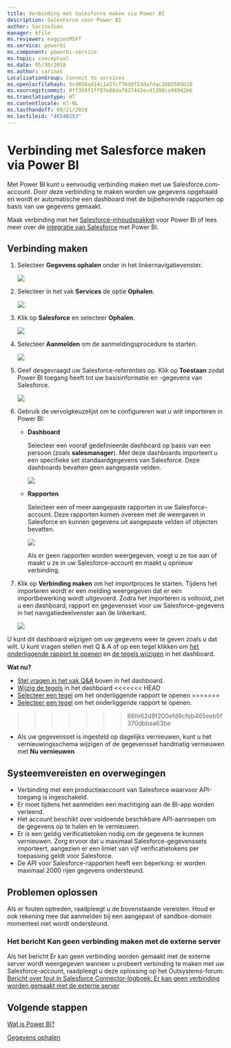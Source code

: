 ```yaml
---
title: Verbinding met Salesforce maken via Power BI
description: SalesForce voor Power BI
author: SarinaJoan
manager: kfile
ms.reviewer: maggiesMSFT
ms.service: powerbi
ms.component: powerbi-service
ms.topic: conceptual
ms.date: 05/30/2018
ms.author: sarinas
LocalizationGroup: Connect to services
ms.openlocfilehash: 5cd858ad14c1a5fcf76ddf23dafdac2bb5585b10
ms.sourcegitcommit: 0ff358f1ff87e88daf837443ecd1398ca949d2b6
ms.translationtype: HT
ms.contentlocale: nl-NL
ms.lasthandoff: 09/21/2018
ms.locfileid: "46548253"
---
```

# <a name="connect-to-salesforce-with-power-bi"></a>Verbinding met Salesforce maken via Power BI
Met Power BI kunt u eenvoudig verbinding maken met uw Salesforce.com-account. Door deze verbinding te maken worden uw gegevens opgehaald en wordt er automatische een dashboard met de bijbehorende rapporten op basis van uw gegevens gemaakt.

Maak verbinding met het [Salesforce-inhoudspakket](https://app.powerbi.com/getdata/services/salesforce) voor Power BI of lees meer over de [integratie van Salesforce](https://powerbi.microsoft.com/integrations/salesforce) met Power BI.

## <a name="how-to-connect"></a>Verbinding maken
1. Selecteer **Gegevens ophalen** onder in het linkernavigatievenster.
   
   ![](media/service-connect-to-salesforce/pbi_getdata.png) 
2. Selecteer in het vak **Services** de optie **Ophalen**.
   
   ![](media/service-connect-to-salesforce/pbi_getservices.png) 
3. Klik op **Salesforce** en selecteer **Ophalen**.  
   
   ![](media/service-connect-to-salesforce/salesforce.png)
4. Selecteer **Aanmelden** om de aanmeldingsprocedure te starten.
   
    ![](media/service-connect-to-salesforce/dialog.png)
5. Geef desgevraagd uw Salesforce-referenties op. Klik op **Toestaan** zodat Power BI toegang heeft tot uw basisinformatie en -gegevens van Salesforce.
   
   ![](media/service-connect-to-salesforce/sf_authorize.png)
6. Gebruik de vervolgkeuzelijst om te configureren wat u wilt importeren in Power BI:
   
   * **Dashboard**
     
     Selecteer een vooraf gedefinieerde dashboard op basis van een persoon (zoals **salesmanager**). Met deze dashboards importeert u een specifieke set standaardgegevens van Salesforce. Deze dashboards bevatten geen aangepaste velden.
     
     ![](media/service-connect-to-salesforce/pbi_salesforcechooserole.png)
   * **Rapporten**
     
     Selecteer een of meer aangepaste rapporten in uw Salesforce-account. Deze rapporten komen overeen met de weergaven in Salesforce en kunnen gegevens uit aangepaste velden of objecten bevatten.
     
     ![](media/service-connect-to-salesforce/pbi_salesforcereports.png)
     
     Als er geen rapporten worden weergegeven, voegt u ze toe aan of maakt u ze in uw Salesforce-account en maakt u opnieuw verbinding.
7. Klik op **Verbinding maken** om het importproces te starten. Tijdens het importeren wordt er een melding weergegeven dat er een importbewerking wordt uitgevoerd. Zodra het importeren is voltooid, ziet u een dashboard, rapport en gegevensset voor uw Salesforce-gegevens in het navigatiedeelvenster aan de linkerkant.
   
   ![](media/service-connect-to-salesforce/pbi_getdatasalesforcedash.png)

U kunt dit dashboard wijzigen om uw gegevens weer te geven zoals u dat wilt. U kunt vragen stellen met Q & A of op een tegel klikken om [het onderliggende rapport te openen](consumer/end-user-tiles.md) en [de tegels wijzigen](service-dashboard-edit-tile.md) in het dashboard.

**Wat nu?**

* [Stel vragen in het vak Q&A](consumer/end-user-q-and-a.md) boven in het dashboard.
* [Wijzig de tegels](service-dashboard-edit-tile.md) in het dashboard <<<<<<< HEAD
* [Selecteer een tegel](consumer/end-user-tiles.md) om het onderliggende rapport te openen =======
* [Selecteer een tegel](service-dashboard-tiles.md) om het onderliggende rapport te openen.
>>>>>>> 66fe62d8f200efd9cfeb465eeb5f370dbbaa63be
* Als uw gegevensset is ingesteld op dagelijks vernieuwen, kunt u het vernieuwingsschema wijzigen of de gegevensset handmatig vernieuwen met **Nu vernieuwen**

## <a name="system-requirements-and-considerations"></a>Systeemvereisten en overwegingen
- Verbinding met een productieaccount van Salesforce waarvoor API-toegang is ingeschakeld.
- Er moet tijdens het aanmelden een machtiging aan de BI-app worden verleend.
- Het account beschikt over voldoende beschikbare API-aanroepen om de gegevens op te halen en te vernieuwen.
- Er is een geldig verificatietoken nodig om de gegevens te kunnen vernieuwen. Zorg ervoor dat u maximaal Salesforce-gegevenssets importeert, aangezien er een limiet van vijf verificatietokens per toepassing geldt voor Salesforce.
- De API voor Salesforce-rapporten heeft een beperking: er worden maximaal 2000 rijen gegevens ondersteund.


## <a name="troubleshooting"></a>Problemen oplossen
Als er fouten optreden, raadpleegt u de bovenstaande vereisten. Houd er ook rekening mee dat aanmelden bij een aangepast of sandbox-domein momenteel niet wordt ondersteund.

### <a name="unable-to-connect-to-the-remote-server-message"></a>Het bericht Kan geen verbinding maken met de externe server

Als het bericht Er kan geen verbinding worden gemaakt met de externe server wordt weergegeven wanneer u probeert verbinding te maken met uw Salesforce-account, raadpleegt u deze oplossing op het Outsystems-forum: [Bericht over fout in Salesforce Connector-logboek: Er kan geen verbinding worden gemaakt met de externe server](https://www.outsystems.com/forums/Forum_TopicView.aspx?TopicId=17674&TopicName=log-in-error-message-unable-to-connect-to-the-remote-server&)


## <a name="next-steps"></a>Volgende stappen
[Wat is Power BI?](power-bi-overview.md)

[Gegevens ophalen](service-get-data.md)

